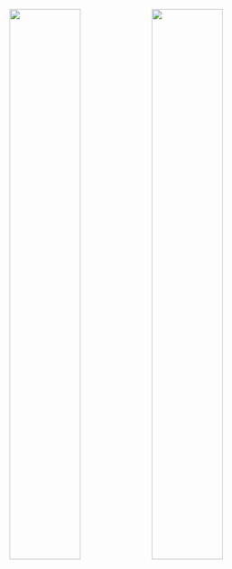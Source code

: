 <img src="https://github-readme-stats.vercel.app/api/top-langs/?username=mu-ruU1&layout=compact&langs_count=10&theme=dracula&hide_border=true" width="50%"><img src="https://github-readme-stats.vercel.app/api?username=mu-ruU1&theme=dracula&hide_border=true&show_icons=true" width="50%">
